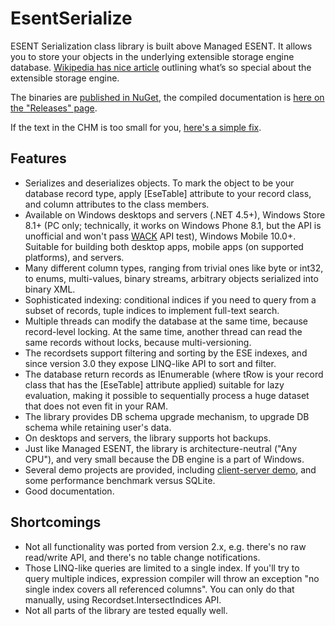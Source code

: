 # EsentSerializeESENT Serialization class library is built above Managed ESENT. It allows you to store your objects in the underlying extensible storage engine database. [Wikipedia has nice article](https://en.wikipedia.org/wiki/Extensible_Storage_Engine) outlining what’s so special about the extensible storage engine.The binaries are [published in NuGet](https://www.nuget.org/packages/EsentSerialize), the compiled documentation is [here on the "Releases" page](https://github.com/Const-me/EsentSerialize/releases).If the text in the CHM is too small for you, [here's a simple fix](http://superuser.com/a/204783/31483).## Features* Serializes and deserializes objects. To mark the object to be your database record type, apply [EseTable] attribute to your record class, and column attributes to the class members.* Available on Windows desktops and servers (.NET 4.5+), Windows Store 8.1+ (PC only; technically, it works on Windows Phone 8.1, but the API is unofficial and won't pass [WACK](https://developer.microsoft.com/en-us/windows/develop/app-certification-kit) API test), Windows Mobile 10.0+. Suitable for building both desktop apps, mobile apps (on supported platforms), and servers.* Many different column types, ranging from trivial ones like byte or int32, to enums, multi-values, binary streams, arbitrary objects serialized into binary XML.* Sophisticated indexing: conditional indices if you need to query from a subset of records, tuple indices to implement full-text search.* Multiple threads can modify the database at the same time, because record-level locking. At the same time, another thread can read the same records without locks, because multi-versioning.* The recordsets support filtering and sorting by the ESE indexes, and since version 3.0 they expose LINQ-like API to sort and filter.* The database return records as IEnumerable<tRow> (where tRow is your record class that has the [EseTable] attribute applied) suitable for lazy evaluation, making it possible to sequentially process a huge dataset that does not even fit in your RAM. * The library provides DB schema upgrade mechanism, to upgrade DB schema while retaining user's data.* On desktops and servers, the library supports hot backups.* Just like Managed ESENT, the library is architecture-neutral ("Any CPU"), and very small because the DB engine is a part of Windows.* Several demo projects are provided, including [client-server demo](https://github.com/Const-me/EsentSerialize/tree/master/Demos/ClientServer), and some performance benchmark versus SQLite.* Good documentation.## Shortcomings* Not all functionality was ported from version 2.x, e.g. there's no raw read/write API, and there's no table change notifications.* Those LINQ-like queries are limited to a single index. If you'll try to query multiple indices, expression compiler will throw an exception "no single index covers all referenced columns". You can only do that manually, using Recordset<tRow>.IntersectIndices API.* Not all parts of the library are tested equally well.